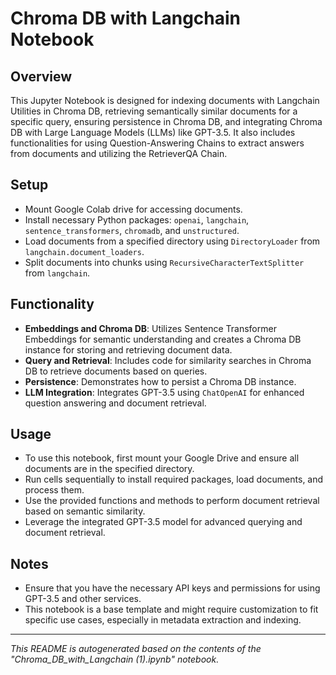 
# Chroma DB with Langchain Notebook

## Overview
This Jupyter Notebook is designed for indexing documents with Langchain Utilities in Chroma DB, retrieving semantically similar documents for a specific query, ensuring persistence in Chroma DB, and integrating Chroma DB with Large Language Models (LLMs) like GPT-3.5. It also includes functionalities for using Question-Answering Chains to extract answers from documents and utilizing the RetrieverQA Chain.

## Setup
- Mount Google Colab drive for accessing documents.
- Install necessary Python packages: `openai`, `langchain`, `sentence_transformers`, `chromadb`, and `unstructured`.
- Load documents from a specified directory using `DirectoryLoader` from `langchain.document_loaders`.
- Split documents into chunks using `RecursiveCharacterTextSplitter` from `langchain`.

## Functionality
- **Embeddings and Chroma DB**: Utilizes Sentence Transformer Embeddings for semantic understanding and creates a Chroma DB instance for storing and retrieving document data.
- **Query and Retrieval**: Includes code for similarity searches in Chroma DB to retrieve documents based on queries.
- **Persistence**: Demonstrates how to persist a Chroma DB instance.
- **LLM Integration**: Integrates GPT-3.5 using `ChatOpenAI` for enhanced question answering and document retrieval.

## Usage
- To use this notebook, first mount your Google Drive and ensure all documents are in the specified directory.
- Run cells sequentially to install required packages, load documents, and process them.
- Use the provided functions and methods to perform document retrieval based on semantic similarity.
- Leverage the integrated GPT-3.5 model for advanced querying and document retrieval.

## Notes
- Ensure that you have the necessary API keys and permissions for using GPT-3.5 and other services.
- This notebook is a base template and might require customization to fit specific use cases, especially in metadata extraction and indexing.

---

*This README is autogenerated based on the contents of the "Chroma_DB_with_Langchain (1).ipynb" notebook.*
